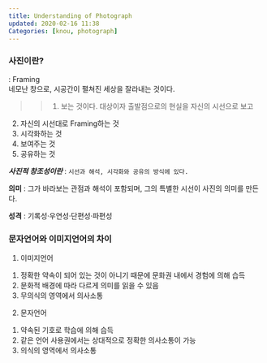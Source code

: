 ```yaml
---
title: Understanding of Photograph
updated: 2020-02-16 11:38
Categories: [knou, photograph]
---
```

### 사진이란?
: Framing
<br>
네모난 창으로, 시공간이 펼쳐진 세상을 잘라내는 것이다.

>> 1. 보는 것이다.
대상이자 출발점으로의 현실을 자신의 시선으로 보고
2. 자신의 시선대로 Framing하는 것
3. 시각화하는 것
4. 보여주는 것
5. 공유하는 것

**_사진적 창조성이란_** : `시선과 해석, 시각화와 공유의 방식에 있다.`

**의미** :
그가 바라보는 관점과 해석이 포함되며, 그의 특별한 시선이 사진의 의미를 만든다.

**성격** :
기록성·우연성·단편성·파편성

<div class="divider"></div>

### 문자언어와 이미지언어의 차이

1) 이미지언어 
1. 정확한 약속이 되어 있는 것이 아니기 때문에 문화권 내에서 경험에 의해 습득
2. 문화적 배경에 따라 다르게 의미를 읽을 수 있음
3. 무의식의 영역에서 의사소통

2) 문자언어
1. 약속된 기호로 학습에 의해 습득
2. 같은 언어 사용권에서는 상대적으로 정확한 의사소통이 가능
3. 의식의 영역에서 의사소통

[^1]: Footnote number one yeah baby! Long sentence test of footnote to see how the words are wrapping between each other. Might overflowww!
[^2]: A footnote you can link to - [click here!](#)

